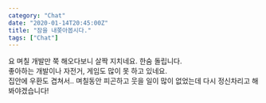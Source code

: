 ```yaml
---
category: "Chat"
date: "2020-01-14T20:45:00Z"
title: "잠을 내쫒아봅시다."
tags: ["Chat"]
---
```


요 며칠 개발만 쭉 해오다보니 살짝 지치네요. 한숨 돌립니다.  
좋아하는 개발이나 자전거, 게임도 많이 못 하고 있네요.  
집안에 우환도 겹쳐서.. 며칠동안 피곤하고 웃을 일이 많이 없었는데 다시 정신차리고 해봐야겠습니다!